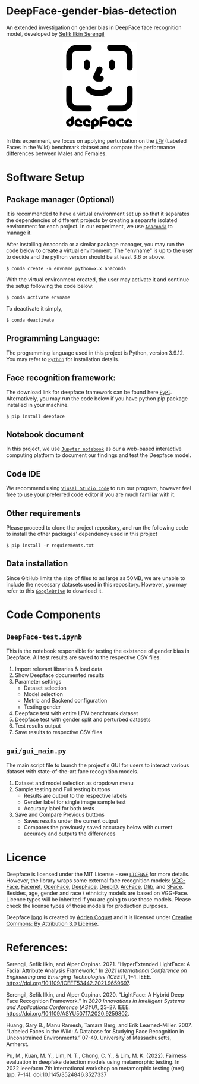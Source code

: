 # DeepFace-gender-bias-detection
An extended investigation on gender bias in DeepFace face recognition model, developed by [Sefik Ilkin Serengil](https://github.com/serengil/deepface)

<p align="center"><img src="./images/deepface-icon-labeled.png" width="200" height="240"></p>

In this experiment, we focus on applying perturbation on the [`LFW`](http://vis-www.cs.umass.edu/lfw/) (Labeled Faces in the Wild) benchmark dataset and compare the performance differences between Males and Females. 

# Software Setup
## Package manager (Optional)
It is recommended to have a virtual environment set up so that it separates the dependencies of different projects by creating a separate isolated environment for each project. In our experiment, we use [`Anaconda`](https://www.anaconda.com/products/distribution) to manage it. 

After installing Anaconda or a similar package manager, you may run the code below to create a virtual environment. The "envname" is up to the user to decide and the python version should be at least 3.6 or above. 
```shell
$ conda create -n envname python=x.x anaconda 
```

With the virtual environment created, the user may activate it and continue the setup following the code below: 
```shell
$ conda activate envname
```
To deactivate it simply, 
```shell
$ conda deactivate
```

## Programming Language:
The programming language used in this project is Python, version 3.9.12. You may refer to [`Python`](https://www.python.org/downloads/) for installation details. 

## Face recognition framework:
The download link for deepface framework can be found here [`PyPI`](https://pypi.org/project/deepface/). Alternatively, you may run the code below if you have python pip package installed in your machine. 
```shell
$ pip install deepface
```

## Notebook document
In this project, we use [`Jupyter notebook`](https://jupyter.org/install) as our a web-based interactive computing platform to document our findings and test the Deepface model. 

## Code IDE
We recommend using [`Viusal Studio Code`](https://code.visualstudio.com/download) to run our program, however feel free to use your preferred code editor if you are much familiar with it. 

## Other requirements
Please proceed to clone the project repository, and run the following code to install the other packages' dependency used in this project
```shell
$ pip install -r requirements.txt
```

## Data installation
Since GitHub limits the size of files to as large as 50MB, we are unable to include the necessary datasets used in this repository. However, you may refer to this [`GoogleDrive`](https://drive.google.com/drive/folders/1rGlsjHWoje3PFhLIrgCu0pH5NIhvOLdb?usp=sharing) to download it. 

# Code Components
## `DeepFace-test.ipynb`
This is the notebook responsible for testing the existance of gender bias in Deepface. All test results are saved to the respective CSV files.

1. Import relevant libraries & load data
2. Show Deepface documented results
3. Parameter settings
    - Dataset selection
    - Model selection
    - Metric and Backend configuration
    - Testing gender
4. Deepface test with entire LFW benchmark dataset
5. Deepface test with gender split and perturbed datasets
6. Test results output 
7. Save results to respective CSV files  

## `gui/gui_main.py`
The main script file to launch the project's GUI for users to interact various dataset with state-of-the-art face recognition models. 

1. Dataset and model selection as dropdown menu
2. Sample testing and Full testing buttons
    - Results are output to the respective labels
    - Gender label for single image sample test
    - Accuracy label for both tests 
3. Save and Compare Previous buttons
    - Saves results under the current output 
    - Compares the previously saved accuracy below with current accuracy and outputs the differences

# Licence

Deepface is licensed under the MIT License - see [`LICENSE`](https://github.com/serengil/deepface/blob/master/LICENSE) for more details. However, the library wraps some external face recognition models: [VGG-Face](http://www.robots.ox.ac.uk/~vgg/software/vgg_face/), [Facenet](https://github.com/davidsandberg/facenet/blob/master/LICENSE.md), [OpenFace](https://github.com/iwantooxxoox/Keras-OpenFace/blob/master/LICENSE), [DeepFace](https://github.com/swghosh/DeepFace), [DeepID](https://github.com/Ruoyiran/DeepID/blob/master/LICENSE.md), [ArcFace](https://github.com/leondgarse/Keras_insightface/blob/master/LICENSE), [Dlib](https://github.com/davisking/dlib/blob/master/dlib/LICENSE.txt), and [SFace](https://github.com/opencv/opencv_zoo/blob/master/models/face_recognition_sface/LICENSE). Besides, age, gender and race / ethnicity models are based on VGG-Face. Licence types will be inherited if you are going to use those models. Please check the license types of those models for production purposes.

Deepface [logo](https://thenounproject.com/term/face-recognition/2965879/) is created by [Adrien Coquet](https://thenounproject.com/coquet_adrien/) and it is licensed under [Creative Commons: By Attribution 3.0 License](https://creativecommons.org/licenses/by/3.0/).

# References:
Serengil, Sefik Ilkin, and Alper Ozpinar. 2021. “HyperExtended
LightFace: A Facial Attribute Analysis Framework.” In *2021
International Conference on Engineering and Emerging Technologies
(ICEET)*, 1–4. IEEE. <https://doi.org/10.1109/ICEET53442.2021.9659697>.

Serengil, Sefik Ilkin, and Alper Ozpinar. 2020. “LightFace: A Hybrid
Deep Face Recognition Framework.” In *2020 Innovations in Intelligent
Systems and Applications Conference (ASYU)*, 23–27. IEEE.
<https://doi.org/10.1109/ASYU50717.2020.9259802>.

Huang, Gary B., Manu Ramesh, Tamara Berg, and Erik Learned-Miller. 2007.
“Labeled Faces in the Wild: A Database for Studying Face Recognition in
Unconstrained Environments.” 07-49. University of Massachusetts,
Amherst.

Pu, M., Kuan, M. Y., Lim, N. T., Chong, C. Y., & Lim, M. K. (2022). Fairness evaluation in
deepfake detection models using metamorphic testing. In 2022 ieee/acm 7th international
workshop on metamorphic testing (met) (pp. 7–14). doi:10.1145/3524846.3527337